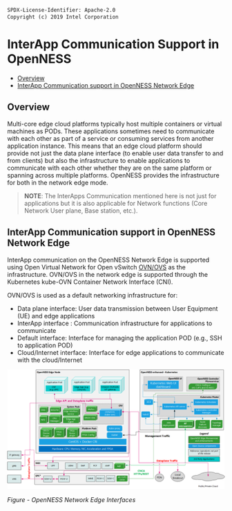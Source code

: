 ```text
SPDX-License-Identifier: Apache-2.0
Copyright (c) 2019 Intel Corporation
```
<!-- omit in toc -->
# InterApp Communication Support in OpenNESS
- [Overview](#overview)
- [InterApp Communication support in OpenNESS Network Edge](#interapp-communication-support-in-openness-network-edge)

## Overview

Multi-core edge cloud platforms typically host multiple containers or virtual machines as PODs. These applications sometimes need to communicate with each other as part of a service or consuming services from another application instance. This means that an edge cloud platform should provide not just the data plane interface (to enable user data transfer to and from clients) but also the infrastructure to enable applications to communicate with each other whether they are on the same platform or spanning across multiple platforms. OpenNESS provides the infrastructure for both in the network edge mode.

>**NOTE**: The InterApps Communication mentioned here is not just for applications but it is also applicable for Network functions (Core Network User plane, Base station, etc.).

## InterApp Communication support in OpenNESS Network Edge

InterApp communication on the OpenNESS Network Edge is supported using Open Virtual Network for Open vSwitch [OVN/OVS](https://github.com/otcshare/ido-specs/blob/master/doc/buliding-blocks/dataplane/openness-ovn.md) as the infrastructure. OVN/OVS in the network edge is supported through the Kubernetes kube-OVN Container Network Interface (CNI).

OVN/OVS is used as a default networking infrastructure for:
- Data plane interface: User data transmission between User Equipment (UE) and edge applications
- InterApp interface : Communication infrastructure for applications to communicate
- Default interface: Interface for managing the application POD (e.g., SSH to application POD)
- Cloud/Internet interface: Interface for edge applications to communicate with the cloud/Internet

![Data Plane Interfaces in OpenNESS Network Edge](iap-images/iap2.png)

 _Figure - OpenNESS Network Edge Interfaces_
